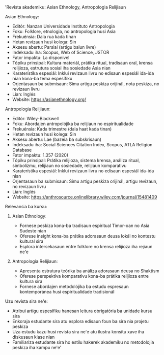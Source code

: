'Revista akademiku: Asian Ethnology, Antropologia Relijiaun

Asian Ethnology:
- Editór: Nanzan Universidade Instituto Antropologia
- Foku: Folklore, etnologia, no antropologia husi Asia
- Frekuénsia: Dala rua kada tinan
- Hetan revizaun husi kolega: Sin
- Aksesu abertu: Parsial (artigu balun livre)
- Indeksadu iha: Scopus, Web of Science, JSTOR
- Fator impaktu: La disponivel
- Tópiku prinsipal: Kultura materiál, prátika ritual, tradisaun oral, krensa relijioza, estrutura sosial iha sosiedade Asia nian
- Karaterístika espesiál: Inklui revizaun livru no edisaun espesiál ida-ida nian kona-ba tema espesífiku
- Orjentasaun ba submisaun: Simu artigu peskiza orijinál, nota peskiza, no revizaun livru 
- Lian: Inglés
- Website: https://asianethnology.org/

Antropologia Relijiaun:
- Editór: Wiley-Blackwell
- Foku: Abordajen antropolójika ba relijiaun no espiritualidade
- Frekuénsia: Kada trimestre (dala haat kada tinan)
- Hetan revizaun husi kolega: Sin
- Aksesu abertu: Lae (bazeia ba subskrisaun)
- Indeksadu iha: Social Sciences Citation Index, Scopus, ATLA Religion Database
- Fator impaktu: 1.357 (2020)
- Tópiku prinsipal: Prátika relijioza, sistema krensa, análiza ritual, simbolizmu, relijiaun no sosiedade, relijiaun komparativu
- Karaterístika espesiál: Inklui revizaun livru no edisaun espesiál ida-ida nian
- Orjentasaun ba submisaun: Simu artigu peskiza orijinál, artigu revizaun, no revizaun livru
- Lian: Inglés
- Website: https://anthrosource.onlinelibrary.wiley.com/journal/15481409

Relevansia ba kursu:
1. Asian Ethnology:
   - Fornese peskiza kona-ba tradisaun espiritual Timor-oan no Asia Sudeste nian
   - Oferese insight kona-ba prátika adorasaun deusa lokál no kontestu kultural sira
   - Esplora intersekasaun entre folklore no krensa relijioza iha rejiaun ne'e

2. Antropologia Relijiaun:
   - Apresenta estrutura teórika ba análiza adorasaun deusa no Shaktism
   - Oferese perspektiva komparativu kona-ba prátika relijioza entre kultura sira
   - Fornese abordajen metodolójika ba estudu espresaun kontemporánea husi espiritualidade tradisionál

Uzu revista sira ne'e:
- Atribui artigu espesífiku hanesan leitura obrigatória ba unidade kursu sira
- Enkoraja estudante sira atu esplora edisaun foun ba sira nia projetu peskiza
- Uza estudu kazu husi revista sira ne'e atu ilustra konsitu xave iha diskusaun klase nian
- Familiariza estudante sira ho estilu hakerek akademiku no metodolojia peskiza iha kampu ne'e'